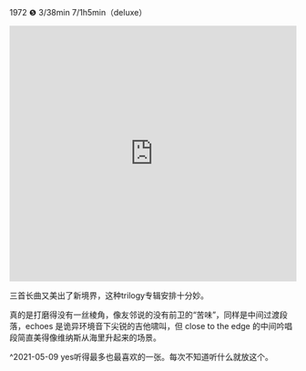 1972 ❺ 3/38min 7/1h5min（deluxe）

<iframe allow="autoplay *; encrypted-media *;" frameborder="0" height="450" style="width:100%;max-width:660px;overflow:hidden;background:transparent;" sandbox="allow-forms allow-popups allow-same-origin allow-scripts allow-storage-access-by-user-activation allow-top-navigation-by-user-activation" src="https://embed.music.apple.com/hk/album/close-to-the-edge/1049014094?l=en"></iframe>


三首长曲又美出了新境界，这种trilogy专辑安排十分妙。

真的是打磨得没有一丝棱角，像友邻说的没有前卫的“苦味”，同样是中间过渡段落，echoes 是诡异环境音下尖锐的吉他啸叫，但 close to the edge 的中间吟唱段简直美得像维纳斯从海里升起来的场景。 

^2021-05-09 yes听得最多也最喜欢的一张。每次不知道听什么就放这个。